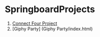 # SpringboardProjects

1. [Connect Four Project](connect-four/index.html)
2. [Giphy Party] (Giphy Party/index.html)


